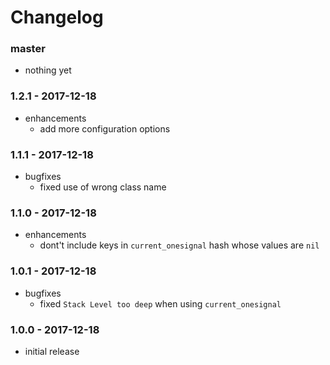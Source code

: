 # Changelog

### master

* nothing yet

### 1.2.1 - 2017-12-18

* enhancements
    * add more configuration options

### 1.1.1 - 2017-12-18

* bugfixes
    * fixed use of wrong class name

### 1.1.0 - 2017-12-18

* enhancements
    * dont't include keys in `current_onesignal` hash whose values are `nil`

### 1.0.1 - 2017-12-18

* bugfixes
    * fixed `Stack Level too deep` when using `current_onesignal`

### 1.0.0 - 2017-12-18

* initial release
